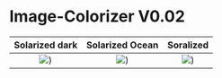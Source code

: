 # Image-Colorizer V0.02

Solarized dark             |  Solarized Ocean          |  Soralized                |
:-------------------------:|:-------------------------:|:-------------------------:|
![](https://cdn.discordapp.com/attachments/782685453396475976/1036006664366719077/582ddb16-f561-44c2-95bc-7d0a305a4e4f.png))   |![](https://cdn.discordapp.com/attachments/782685453396475976/1036006664870055936/d11069f6-1af5-470c-9621-03e639bf73d2.png))  |![](https://cdn.discordapp.com/attachments/782685453396475976/1036006665213972570/e6badd4f-b681-47cf-bfc1-f7daf97fb455.png))  |
